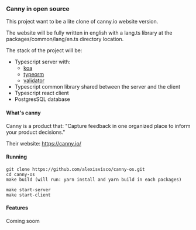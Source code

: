 ### Canny in open source

This project want to be a lite clone of canny.io website version.

The website will be fully written in english with a lang.ts library at the packages/common/lang/en.ts directory location.

The stack of the project will be:
- Typescript server with:
    - [koa](https://github.com/koajs/koa)
    - [typeorm](https://github.com/typeorm/typeorm)
    - [validator](https://github.com/validatorjs/validator.js)
- Typescript common library shared between the server and the client
- Typescript react client
- PostgresSQL database


#### What's canny

Canny is a product that: "Capture feedback in one organized place to inform your product decisions."

Their website: https://canny.io/

#### Running

```
git clone https://github.com/alexisvisco/canny-os.git
cd canny-os
make build (will run: yarn install and yarn build in each packages)

make start-server
make start-client
```


#### Features

Coming soom